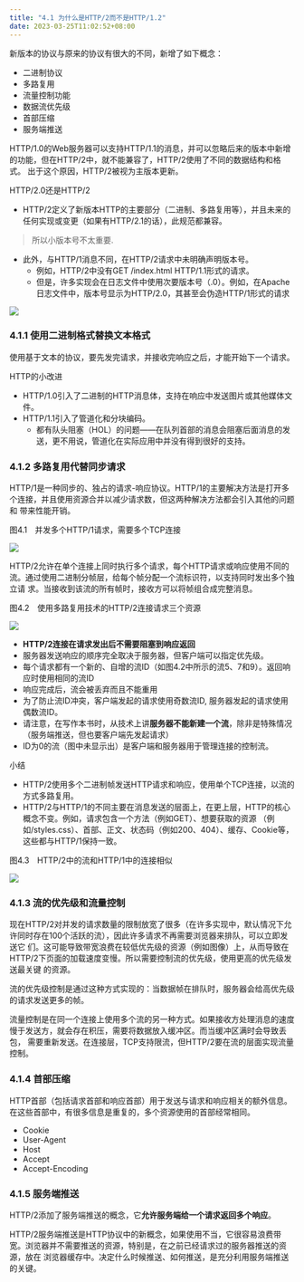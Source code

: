 ```yaml
---
title: "4.1 为什么是HTTP/2而不是HTTP/1.2"
date: 2023-03-25T11:02:52+08:00
---
```


新版本的协议与原来的协议有很大的不同，新增了如下概念：

- 二进制协议
- 多路复用
- 流量控制功能
- 数据流优先级
- 首部压缩
- 服务端推送

HTTP/1.0的Web服务器可以支持HTTP/1.1的消息，并可以忽略后来的版本中新增的功能，但在HTTP/2中，就不能兼容了，HTTP/2使用了不同的数据结构和格式。
出于这个原因，HTTP/2被视为主版本更新。

HTTP/2.0还是HTTP/2

- HTTP/2定义了新版本HTTP的主要部分（二进制、多路复用等），并且未来的任何实现或变更（如果有HTTP/2.1的话），此规范都兼容。

> 所以小版本号不太重要.

- 此外，与HTTP/1消息不同，在HTTP/2请求中未明确声明版本号。
    - 例如，HTTP/2中没有GET /index.html HTTP/1.1形式的请求。
    - 但是，许多实现会在日志文件中使用次要版本号（.0）。例如，在Apache日志文件中，版本号显示为HTTP/2.0，其甚至会伪造HTTP/1形式的请求

![](https://res.weread.qq.com/wrepub/epub_32517945_78)

### 4.1.1 使用二进制格式替换文本格式

使用基于文本的协议，要先发完请求，并接收完响应之后，才能开始下一个请求。

HTTP的小改进

- HTTP/1.0引入了二进制的HTTP消息体，支持在响应中发送图片或其他媒体文件。
- HTTP/1.1引入了管道化和分块编码。
    - 都有队头阻塞（HOL）的问题——在队列首部的消息会阻塞后面消息的发送，更不用说，管道化在实际应用中并没有得到很好的支持。

### 4.1.2 多路复用代替同步请求

HTTP/1是一种同步的、独占的请求-响应协议。HTTP/1的主要解决方法是打开多个连接，并且使用资源合并以减少请求数，但这两种解决方法都会引入其他的问题和
带来性能开销。

图4.1　并发多个HTTP/1请求，需要多个TCP连接

![](https://res.weread.qq.com/wrepub/epub_32517945_79)

HTTP/2允许在单个连接上同时执行多个请求，每个HTTP请求或响应使用不同的流。通过使用二进制分帧层，给每个帧分配一个流标识符，以支持同时发出多个独立请
求。当接收到该流的所有帧时，接收方可以将帧组合成完整消息。

图4.2　使用多路复用技术的HTTP/2连接请求三个资源

![](https://res.weread.qq.com/wrepub/epub_32517945_80)

- **HTTP/2连接在请求发出后不需要阻塞到响应返回**
- 服务器发送响应的顺序完全取决于服务器，但客户端可以指定优先级。
- 每个请求都有一个新的、自增的流ID（如图4.2中所示的流5、7和9）。返回响应时使用相同的流ID
- 响应完成后，流会被丢弃而且不能重用
- 为了防止流ID冲突，客户端发起的请求使用奇数流ID, 服务器发起的请求使用偶数流ID。
- 请注意，在写作本书时，从技术上讲**服务器不能新建一个流**，除非是特殊情况（服务端推送，但也要客户端先发起请求）
- ID为0的流（图中未显示出）是客户端和服务器用于管理连接的控制流。

小结

- HTTP/2使用多个二进制帧发送HTTP请求和响应，使用单个TCP连接，以流的方式多路复用。
- HTTP/2与HTTP/1的不同主要在消息发送的层面上，在更上层，HTTP的核心概念不变。例如，请求包含一个方法（例如GET）、想要获取的资源
  （例如/styles.css）、首部、正文、状态码（例如200、404）、缓存、Cookie等，这些都与HTTP/1保持一致。

图4.3　HTTP/2中的流和HTTP/1中的连接相似

![](https://res.weread.qq.com/wrepub/epub_32517945_81)

### 4.1.3 流的优先级和流量控制

现在HTTP/2对并发的请求数量的限制放宽了很多（在许多实现中，默认情况下允许同时存在100个活跃的流），因此许多请求不再需要浏览器来排队，可以立即发送它
们。这可能导致带宽浪费在较低优先级的资源（例如图像）上，从而导致在HTTP/2下页面的加载速度变慢。所以需要控制流的优先级，使用更高的优先级发送最关键
的资源。

流的优先级控制是通过这种方式实现的：当数据帧在排队时，服务器会给高优先级的请求发送更多的帧。

流量控制是在同一个连接上使用多个流的另一种方式。如果接收方处理消息的速度慢于发送方，就会存在积压，需要将数据放入缓冲区。而当缓冲区满时会导致丢包，
需要重新发送。在连接层，TCP支持限流，但HTTP/2要在流的层面实现流量控制。

### 4.1.4 首部压缩

HTTP首部（包括请求首部和响应首部）用于发送与请求和响应相关的额外信息。在这些首部中，有很多信息是重复的，多个资源使用的首部经常相同。

- Cookie
- User-Agent
- Host
- Accept
- Accept-Encoding

### 4.1.5 服务端推送

HTTP/2添加了服务端推送的概念，它**允许服务端给一个请求返回多个响应**。

HTTP/2服务端推送是HTTP协议中的新概念，如果使用不当，它很容易浪费带宽。浏览器并不需要推送的资源，特别是，在之前已经请求过的服务器推送的资源，放在
浏览器缓存中。决定什么时候推送、如何推送，是充分利用服务端推送的关键。
